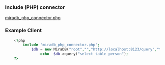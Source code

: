 
### Include (PHP) connector
[miradb_php_connector.php](https://git.io/fpvi3 ".php")

### Example Client
```php
    <?php
        include 'miradb_php_connector.php';
            $db = new MiraDB("root","","http://localhost:8123/query","test");
                echo  $db->query("select table person");
    ?>
```
